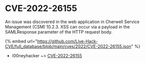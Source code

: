 # CVE-2022-26155

An issue was discovered in the web application in Cherwell Service Management (CSM) 10.2.3. XSS can occur via a payload in the SAMLResponse parameter of the HTTP request body.

{% embed url="https://github.com/Live-Hack-CVE/full_database/blob/main/cves/2022/CVE-2022-26155.json" %}


* l00neyhacker ~> [CVE-2022-26155](https://www.alice-snow.ru/2022/database/cve-2022-26155/cve-2022-26155-l00neyhacker)